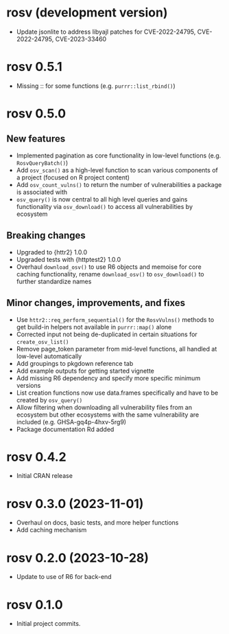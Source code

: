 # rosv (development version)

* Update jsonlite to address libyajl patches for CVE-2022-24795, CVE-2022-24795, CVE-2023-33460

# rosv 0.5.1

* Missing :: for some functions (e.g. `purrr::list_rbind()`)

# rosv 0.5.0

## New features
* Implemented pagination as core functionality in low-level functions (e.g. `RosvQueryBatch()`)
* Add `osv_scan()` as a high-level function to scan various components of a project (focused on R project content)
* Add `osv_count_vulns()` to return the number of vulnerabilities a package is associated with
* `osv_query()` is now central to all high level queries and gains functionality via `osv_download()` to access all vulnerabilities by ecosystem

## Breaking changes
* Upgraded to {httr2} 1.0.0
* Upgraded tests with {httptest2} 1.0.0
* Overhaul `download_osv()` to use R6 objects and memoise for core caching functionality, 
rename `download_osv()` to `osv_download()` to further standardize names 

## Minor changes, improvements, and fixes
* Use `httr2::req_perform_sequential()` for the `RosvVulns()` methods to get build-in helpers not 
available in `purrr::map()` alone
* Corrected input not being de-duplicated in certain situations for `create_osv_list()`
* Remove page_token parameter from mid-level functions, all handled at low-level automatically
* Add groupings to pkgdown reference tab
* Add example outputs for getting started vignette
* Add missing R6 dependency and specify more specific minimum versions
* List creation functions now use data.frames specifically and have to be created by `osv_query()`
* Allow filtering when downloading all vulnerability files from an ecosystem but other ecosystems with 
the same vulnerability are included (e.g. GHSA-gq4p-4hxv-5rg9)
* Package documentation Rd added

# rosv 0.4.2

* Initial CRAN release

# rosv 0.3.0 (2023-11-01)

* Overhaul on docs, basic tests, and more helper functions
* Add caching mechanism

# rosv 0.2.0 (2023-10-28)

* Update to use of R6 for back-end 

# rosv 0.1.0

* Initial project commits.

